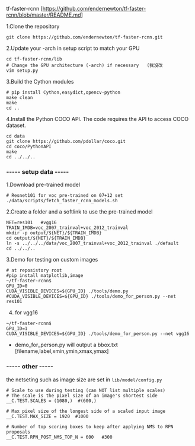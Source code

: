 

tf-faster-rcnn
[https://github.com/endernewton/tf-faster-rcnn/blob/master/README.md]


1.Clone the repository
```
git clone https://github.com/endernewton/tf-faster-rcnn.git
```

2.Update your -arch in setup script to match your GPU
```
cd tf-faster-rcnn/lib
# Change the GPU architecture (-arch) if necessary   (我沒改
vim setup.py
```

3.Build the Cython modules
```
# pip install Cython,easydict,opencv-python
make clean
make
cd ..
```

4.Install the Python COCO API. The code requires the API to access COCO dataset.
```
cd data
git clone https://github.com/pdollar/coco.git
cd coco/PythonAPI
make
cd ../../..
```

### ----- setup data ----- ###
1.Download pre-trained model
```
# Resnet101 for voc pre-trained on 07+12 set
./data/scripts/fetch_faster_rcnn_models.sh
```

2.Create a folder and a softlink to use the pre-trained model
```
NET=res101   #vgg16
TRAIN_IMDB=voc_2007_trainval+voc_2012_trainval
mkdir -p output/${NET}/${TRAIN_IMDB}
cd output/${NET}/${TRAIN_IMDB}
ln -s ../../../data/voc_2007_trainval+voc_2012_trainval ./default
cd ../../..
```

3.Demo for testing on custom images
```
# at reposistory root
#pip install matplotlib,image
~/tf-faster-rcnn$
GPU_ID=0
CUDA_VISIBLE_DEVICES=${GPU_ID} ./tools/demo.py
#CUDA_VISIBLE_DEVICES=${GPU_ID} ./tools/demo_for_person.py --net res101
```

4. for vgg16
```
~/tf-faster-rcnn$
GPU_ID=1
CUDA_VISIBLE_DEVICES=${GPU_ID} ./tools/demo_for_person.py --net vgg16
```
- demo_for_person.py will output a bbox.txt [filename,label,xmin,ymin,xmax,ymax]


### ----- other ----- ###
the netseting such as image size are set in ```lib/model/config.py```
```
# Scale to use during testing (can NOT list multiple scales)
# The scale is the pixel size of an image's shortest side
__C.TEST.SCALES = (1080,)  #(600,)

# Max pixel size of the longest side of a scaled input image
__C.TEST.MAX_SIZE = 1920  #1000

# Number of top scoring boxes to keep after applying NMS to RPN proposals
__C.TEST.RPN_POST_NMS_TOP_N = 600   #300

```
